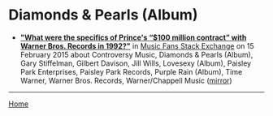 # Diamonds & Pearls (Album)

 - [**"What were the specifics of Prince's “$100 million contract” with Warner Bros. Records in 1992?"**](https://musicfans.stackexchange.com/a/89/129) in [Music Fans Stack Exchange](https://musicfans.stackexchange.com/) on 15 February 2015 about Controversy Music, Diamonds & Pearls (Album), Gary Stiffelman, Gilbert Davison, Jill Wills, Lovesexy (Album), Paisley Park Enterprises, Paisley Park Records, Purple Rain (Album), Time Warner, Warner Bros. Records, Warner/Chappell Music ([mirror](https://web.archive.org/web/*/https://musicfans.stackexchange.com/a/89/129))

----

[Home](../)
